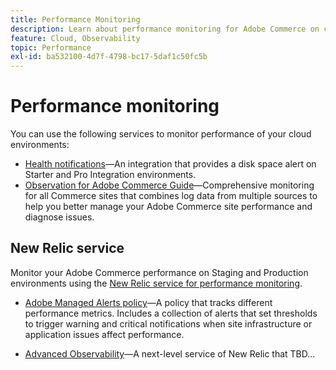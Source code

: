 ```yaml
---
title: Performance Monitoring
description: Learn about performance monitoring for Adobe Commerce on cloud infrastructure.
feature: Cloud, Observability
topic: Performance
exl-id: ba532100-4d7f-4798-bc17-5daf1c50fc5b
---
```

# Performance monitoring

You can use the following services to monitor performance of your cloud environments:

- [Health notifications](../integrations/health-notifications.md)—An integration that provides a disk space alert on Starter and Pro Integration environments.
- [Observation for Adobe Commerce Guide](https://experienceleague.adobe.com/docs/commerce-operations/tools/observation-for-adobe-commerce/intro.html)—Comprehensive monitoring for all Commerce sites that combines log data from multiple sources to help you better manage your Adobe Commerce site performance and diagnose issues.

## New Relic service

Monitor your Adobe Commerce performance on Staging and Production environments using the [New Relic service for performance monitoring](new-relic-service.md).

- [Adobe Managed Alerts policy](investigate-performance.md#monitor-performance-with-managed-alerts)—A policy that tracks different performance metrics. Includes a collection of alerts that set thresholds to trigger warning and critical notifications when site infrastructure or application issues affect performance.

- [Advanced Observability](advanced-observability.md)—A next-level service of New Relic that TBD...
